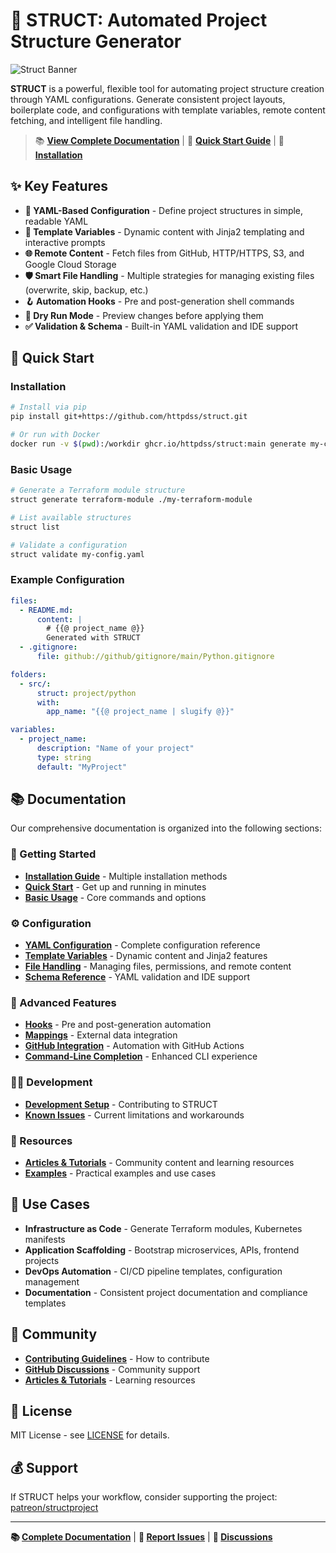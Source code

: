 # 🚀 STRUCT: Automated Project Structure Generator

![Struct Banner](extras/banner.png)

**STRUCT** is a powerful, flexible tool for automating project structure creation through YAML configurations. Generate consistent project layouts, boilerplate code, and configurations with template variables, remote content fetching, and intelligent file handling.

> 📚 **[View Complete Documentation](docs/index.md)** | 🚀 **[Quick Start Guide](docs/quickstart.md)** | 🔧 **[Installation](docs/installation.md)**

## ✨ Key Features

- **📝 YAML-Based Configuration** - Define project structures in simple, readable YAML
- **🔧 Template Variables** - Dynamic content with Jinja2 templating and interactive prompts
- **🌐 Remote Content** - Fetch files from GitHub, HTTP/HTTPS, S3, and Google Cloud Storage
- **🛡️ Smart File Handling** - Multiple strategies for managing existing files (overwrite, skip, backup, etc.)
- **🪝 Automation Hooks** - Pre and post-generation shell commands
- **🎯 Dry Run Mode** - Preview changes before applying them
- **✅ Validation & Schema** - Built-in YAML validation and IDE support

## 🚀 Quick Start

### Installation

```bash
# Install via pip
pip install git+https://github.com/httpdss/struct.git

# Or run with Docker
docker run -v $(pwd):/workdir ghcr.io/httpdss/struct:main generate my-config.yaml ./output
```

### Basic Usage

```bash
# Generate a Terraform module structure
struct generate terraform-module ./my-terraform-module

# List available structures
struct list

# Validate a configuration
struct validate my-config.yaml
```

### Example Configuration

```yaml
files:
  - README.md:
      content: |
        # {{@ project_name @}}
        Generated with STRUCT
  - .gitignore:
      file: github://github/gitignore/main/Python.gitignore

folders:
  - src/:
      struct: project/python
      with:
        app_name: "{{@ project_name | slugify @}}"

variables:
  - project_name:
      description: "Name of your project"
      type: string
      default: "MyProject"
```

## 📚 Documentation

Our comprehensive documentation is organized into the following sections:

### 🏁 Getting Started

- **[Installation Guide](docs/installation.md)** - Multiple installation methods
- **[Quick Start](docs/quickstart.md)** - Get up and running in minutes
- **[Basic Usage](docs/usage.md)** - Core commands and options

### ⚙️ Configuration

- **[YAML Configuration](docs/configuration.md)** - Complete configuration reference
- **[Template Variables](docs/template-variables.md)** - Dynamic content and Jinja2 features
- **[File Handling](docs/file-handling.md)** - Managing files, permissions, and remote content
- **[Schema Reference](docs/schema.md)** - YAML validation and IDE support

### 🔧 Advanced Features

- **[Hooks](docs/hooks.md)** - Pre and post-generation automation
- **[Mappings](docs/mappings.md)** - External data integration
- **[GitHub Integration](docs/github-integration.md)** - Automation with GitHub Actions
- **[Command-Line Completion](docs/completion.md)** - Enhanced CLI experience

### 👩‍💻 Development

- **[Development Setup](docs/development.md)** - Contributing to STRUCT
- **[Known Issues](docs/known-issues.md)** - Current limitations and workarounds

### 📖 Resources

- **[Articles & Tutorials](docs/articles.md)** - Community content and learning resources
- **[Examples](example/)** - Practical examples and use cases

## 🎯 Use Cases

- **Infrastructure as Code** - Generate Terraform modules, Kubernetes manifests
- **Application Scaffolding** - Bootstrap microservices, APIs, frontend projects
- **DevOps Automation** - CI/CD pipeline templates, configuration management
- **Documentation** - Consistent project documentation and compliance templates

## 🤝 Community

- **[Contributing Guidelines](docs/development.md#contributing-guidelines)** - How to contribute
- **[GitHub Discussions](https://github.com/httpdss/struct/discussions)** - Community support
- **[Articles & Tutorials](docs/articles.md)** - Learning resources

## 📜 License

MIT License - see [LICENSE](LICENSE) for details.

## 💰 Support

If STRUCT helps your workflow, consider supporting the project: [patreon/structproject](https://patreon.com/structproject)

---

**📚 [Complete Documentation](docs/index.md)** | **🐛 [Report Issues](https://github.com/httpdss/struct/issues)** | **💬 [Discussions](https://github.com/httpdss/struct/discussions)**
